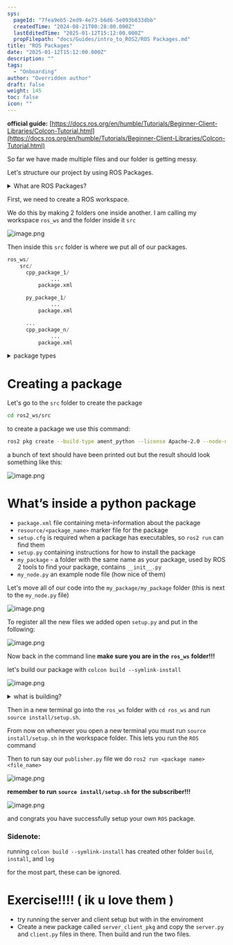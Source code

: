 ```yaml
---
sys:
  pageId: "7fea9eb5-2ed9-4e73-b6d6-5e093b833dbb"
  createdTime: "2024-08-21T00:28:00.000Z"
  lastEditedTime: "2025-01-12T15:12:00.000Z"
  propFilepath: "docs/Guides/intro_to_ROS2/ROS Packages.md"
title: "ROS Packages"
date: "2025-01-12T15:12:00.000Z"
description: ""
tags:
  - "Onboarding"
author: "Overridden author"
draft: false
weight: 145
toc: false
icon: ""
---
```


**official guide:** [https://docs.ros.org/en/humble/Tutorials/Beginner-Client-Libraries/Colcon-Tutorial.html](https://docs.ros.org/en/humble/Tutorials/Beginner-Client-Libraries/Colcon-Tutorial.html)

So far we have made multiple files and our folder is getting messy.

Let's structure our project by using ROS Packages.

<details>

<summary>What are ROS Packages?</summary>

ROS Packages are, as the name implies, packages of code that are highly sharable between ROS developers.

They consist of a folder, `package.xml` file, and source code

```python
      cpp_package_1/
		      ... imagine much code files here ..
          package.xml
```

</details>

First, we need to create a ROS workspace.

We do this by making 2 folders one inside another. I am calling my workspace `ros_ws` and the folder inside it `src`

![image.png](https://prod-files-secure.s3.us-west-2.amazonaws.com/d518164a-d88e-44d1-a4ee-3adb3bd8bce0/70706947-fd18-4537-a67b-e12946812d31/image.png?X-Amz-Algorithm=AWS4-HMAC-SHA256&X-Amz-Content-Sha256=UNSIGNED-PAYLOAD&X-Amz-Credential=ASIAZI2LB4663U7WQJB6%2F20250308%2Fus-west-2%2Fs3%2Faws4_request&X-Amz-Date=20250308T110128Z&X-Amz-Expires=3600&X-Amz-Security-Token=IQoJb3JpZ2luX2VjEBAaCXVzLXdlc3QtMiJHMEUCIQC0%2F4vOijLjco3vn9Ug4flI6kF40Bj19B4AvUvmbGOi3QIgTZEThyvkRYOeRodGeEvU9nJtxjt5t7MuPGZam2CT1gYq%2FwMIWBAAGgw2Mzc0MjMxODM4MDUiDPawBcYqi%2FebUs0OnSrcA0mDk%2F%2F8SxJZCnWbkUyDrupTzwhqgMVn7n66Pmf%2F00s3vNH9auX90gaQPTGMCoYYdeqRwqvuIPt3ke6X0OMoNRGnMBT05%2FmJLFXRjM9wEbmICjRhkSxLkK7eSW3tqb6dvq%2BHAdTC%2Bu8OjtmFQkQj7xTCsf%2BtcRysUbDJT%2BLvpUL1qgUpjvLIneoXIY6ppRzPlUA6mD9lTF4S5Vhv4sy0P%2FazXRAYPd6P26LpDZ%2BH8vQbUQONkljWhQT2OqKsCAL2r44BqSjp3olCmRWj3b%2BE%2Fu3vvzRviyPJUXnmcLR5aVvgHKNgVo5KFZg6CRkXcikEJU1SI%2Bs6Fuhu3wuIyXLpILPIOnt5zKMKpozO0rTLrl9IkHKXlLS1uNcdXIR8HZPBxF%2BumXnQXAN7Q2r8QVNU4tF32Va3aa7ai2MoGhghreInnR1lcKFCU2r8Zlra7oMiEhKUS8pAzTIjHjL1Po8IJwENbh2qDtcR8sm0ia506OQlf0551VHgwwMudW6RT2WveY9y9%2BwirygMeKiFtNneUM%2Fb3uXc5fnMYtM6flcBLP%2Brwb%2FzEvoqQCyIF6hoCfftTQJQ5GMZ%2BRmD9LViMtoGuKugeKvUxb%2F99R6zvSyAM6GhvcLjeyQUddvusS2aMJvgr74GOqUBtWsfBKhc5N2vhKFCLwFFutBLmPUT0wcRY3WtKQMVHSNBwUJ1Lv9q3MDsKo4HY08JQAeTo%2FwFKUozxyGXyveBS%2B4i9eeWlvJ925ejBU09vHyD84rNdpC616QKvGhmpTCYHiDbXy3blM%2FtcRfdLHnMXSHcbAvOouRCCzGees%2BTwUdzkvVFr%2B1RJt7LyDVCVcatA5itMZ3UVPndEt01bzNwqz6NHVke&X-Amz-Signature=f1d3a18545778e0c6a32e660dc386de086dbf0ceb34ecca2a2f2f40df9f4e288&X-Amz-SignedHeaders=host&x-id=GetObject)

Then inside this `src` folder is where we put all of our packages.

```python
ros_ws/
    src/
      cpp_package_1/
		      ...
          package.xml

      py_package_1/
		      ...
          package.xml

      ...
      cpp_package_n/
		      ...
          package.xml

```

<details>

<summary>package types</summary>

packages can be either `C++` or python.

the intern file structure is different for each but for this guide we will stick to creating python packages

</details>

# Creating a package

Let's go to the `src` folder to create the package

```bash
cd ros2_ws/src
```

to create a package we use this command:

```bash
ros2 pkg create --build-type ament_python --license Apache-2.0 --node-name my_node my_package
```

a bunch of text should have been printed out but the result should look something like this:

![image.png](https://prod-files-secure.s3.us-west-2.amazonaws.com/d518164a-d88e-44d1-a4ee-3adb3bd8bce0/e6cf1e3f-8512-4a3e-b131-079f800bf3e8/image.png?X-Amz-Algorithm=AWS4-HMAC-SHA256&X-Amz-Content-Sha256=UNSIGNED-PAYLOAD&X-Amz-Credential=ASIAZI2LB4663U7WQJB6%2F20250308%2Fus-west-2%2Fs3%2Faws4_request&X-Amz-Date=20250308T110129Z&X-Amz-Expires=3600&X-Amz-Security-Token=IQoJb3JpZ2luX2VjEBAaCXVzLXdlc3QtMiJHMEUCIQC0%2F4vOijLjco3vn9Ug4flI6kF40Bj19B4AvUvmbGOi3QIgTZEThyvkRYOeRodGeEvU9nJtxjt5t7MuPGZam2CT1gYq%2FwMIWBAAGgw2Mzc0MjMxODM4MDUiDPawBcYqi%2FebUs0OnSrcA0mDk%2F%2F8SxJZCnWbkUyDrupTzwhqgMVn7n66Pmf%2F00s3vNH9auX90gaQPTGMCoYYdeqRwqvuIPt3ke6X0OMoNRGnMBT05%2FmJLFXRjM9wEbmICjRhkSxLkK7eSW3tqb6dvq%2BHAdTC%2Bu8OjtmFQkQj7xTCsf%2BtcRysUbDJT%2BLvpUL1qgUpjvLIneoXIY6ppRzPlUA6mD9lTF4S5Vhv4sy0P%2FazXRAYPd6P26LpDZ%2BH8vQbUQONkljWhQT2OqKsCAL2r44BqSjp3olCmRWj3b%2BE%2Fu3vvzRviyPJUXnmcLR5aVvgHKNgVo5KFZg6CRkXcikEJU1SI%2Bs6Fuhu3wuIyXLpILPIOnt5zKMKpozO0rTLrl9IkHKXlLS1uNcdXIR8HZPBxF%2BumXnQXAN7Q2r8QVNU4tF32Va3aa7ai2MoGhghreInnR1lcKFCU2r8Zlra7oMiEhKUS8pAzTIjHjL1Po8IJwENbh2qDtcR8sm0ia506OQlf0551VHgwwMudW6RT2WveY9y9%2BwirygMeKiFtNneUM%2Fb3uXc5fnMYtM6flcBLP%2Brwb%2FzEvoqQCyIF6hoCfftTQJQ5GMZ%2BRmD9LViMtoGuKugeKvUxb%2F99R6zvSyAM6GhvcLjeyQUddvusS2aMJvgr74GOqUBtWsfBKhc5N2vhKFCLwFFutBLmPUT0wcRY3WtKQMVHSNBwUJ1Lv9q3MDsKo4HY08JQAeTo%2FwFKUozxyGXyveBS%2B4i9eeWlvJ925ejBU09vHyD84rNdpC616QKvGhmpTCYHiDbXy3blM%2FtcRfdLHnMXSHcbAvOouRCCzGees%2BTwUdzkvVFr%2B1RJt7LyDVCVcatA5itMZ3UVPndEt01bzNwqz6NHVke&X-Amz-Signature=d7295ee9878f25d8b6dc1c6d4715919192e1caed668f2a02a1cf156515e939d5&X-Amz-SignedHeaders=host&x-id=GetObject)

# What’s inside a python package

- `package.xml` file containing meta-information about the package
- `resource/<package_name>` marker file for the package
- `setup.cfg` is required when a package has executables, so `ros2 run` can find them
- `setup.py` containing instructions for how to install the package
- `my_package` - a folder with the same name as your package, used by ROS 2 tools to find your package, contains `__init__.py`
- `my_node.py` an example node file (how nice of them)

Let's move all of our code into the `my_package/my_package` folder (this is next to the `my_node.py` file)

![image.png](https://prod-files-secure.s3.us-west-2.amazonaws.com/d518164a-d88e-44d1-a4ee-3adb3bd8bce0/9ce58f11-0da9-4d3e-b86d-506a9685d378/image.png?X-Amz-Algorithm=AWS4-HMAC-SHA256&X-Amz-Content-Sha256=UNSIGNED-PAYLOAD&X-Amz-Credential=ASIAZI2LB4663U7WQJB6%2F20250308%2Fus-west-2%2Fs3%2Faws4_request&X-Amz-Date=20250308T110128Z&X-Amz-Expires=3600&X-Amz-Security-Token=IQoJb3JpZ2luX2VjEBAaCXVzLXdlc3QtMiJHMEUCIQC0%2F4vOijLjco3vn9Ug4flI6kF40Bj19B4AvUvmbGOi3QIgTZEThyvkRYOeRodGeEvU9nJtxjt5t7MuPGZam2CT1gYq%2FwMIWBAAGgw2Mzc0MjMxODM4MDUiDPawBcYqi%2FebUs0OnSrcA0mDk%2F%2F8SxJZCnWbkUyDrupTzwhqgMVn7n66Pmf%2F00s3vNH9auX90gaQPTGMCoYYdeqRwqvuIPt3ke6X0OMoNRGnMBT05%2FmJLFXRjM9wEbmICjRhkSxLkK7eSW3tqb6dvq%2BHAdTC%2Bu8OjtmFQkQj7xTCsf%2BtcRysUbDJT%2BLvpUL1qgUpjvLIneoXIY6ppRzPlUA6mD9lTF4S5Vhv4sy0P%2FazXRAYPd6P26LpDZ%2BH8vQbUQONkljWhQT2OqKsCAL2r44BqSjp3olCmRWj3b%2BE%2Fu3vvzRviyPJUXnmcLR5aVvgHKNgVo5KFZg6CRkXcikEJU1SI%2Bs6Fuhu3wuIyXLpILPIOnt5zKMKpozO0rTLrl9IkHKXlLS1uNcdXIR8HZPBxF%2BumXnQXAN7Q2r8QVNU4tF32Va3aa7ai2MoGhghreInnR1lcKFCU2r8Zlra7oMiEhKUS8pAzTIjHjL1Po8IJwENbh2qDtcR8sm0ia506OQlf0551VHgwwMudW6RT2WveY9y9%2BwirygMeKiFtNneUM%2Fb3uXc5fnMYtM6flcBLP%2Brwb%2FzEvoqQCyIF6hoCfftTQJQ5GMZ%2BRmD9LViMtoGuKugeKvUxb%2F99R6zvSyAM6GhvcLjeyQUddvusS2aMJvgr74GOqUBtWsfBKhc5N2vhKFCLwFFutBLmPUT0wcRY3WtKQMVHSNBwUJ1Lv9q3MDsKo4HY08JQAeTo%2FwFKUozxyGXyveBS%2B4i9eeWlvJ925ejBU09vHyD84rNdpC616QKvGhmpTCYHiDbXy3blM%2FtcRfdLHnMXSHcbAvOouRCCzGees%2BTwUdzkvVFr%2B1RJt7LyDVCVcatA5itMZ3UVPndEt01bzNwqz6NHVke&X-Amz-Signature=1f52887ce617bd4d51fa6f1c885548e473dbe763026eca34f8fdc829057fc590&X-Amz-SignedHeaders=host&x-id=GetObject)

To register all the new files we added open `setup.py` and put in the following:

![image.png](https://prod-files-secure.s3.us-west-2.amazonaws.com/d518164a-d88e-44d1-a4ee-3adb3bd8bce0/1cd7c262-4cae-4496-9d75-c178537d24a2/image.png?X-Amz-Algorithm=AWS4-HMAC-SHA256&X-Amz-Content-Sha256=UNSIGNED-PAYLOAD&X-Amz-Credential=ASIAZI2LB4663U7WQJB6%2F20250308%2Fus-west-2%2Fs3%2Faws4_request&X-Amz-Date=20250308T110128Z&X-Amz-Expires=3600&X-Amz-Security-Token=IQoJb3JpZ2luX2VjEBAaCXVzLXdlc3QtMiJHMEUCIQC0%2F4vOijLjco3vn9Ug4flI6kF40Bj19B4AvUvmbGOi3QIgTZEThyvkRYOeRodGeEvU9nJtxjt5t7MuPGZam2CT1gYq%2FwMIWBAAGgw2Mzc0MjMxODM4MDUiDPawBcYqi%2FebUs0OnSrcA0mDk%2F%2F8SxJZCnWbkUyDrupTzwhqgMVn7n66Pmf%2F00s3vNH9auX90gaQPTGMCoYYdeqRwqvuIPt3ke6X0OMoNRGnMBT05%2FmJLFXRjM9wEbmICjRhkSxLkK7eSW3tqb6dvq%2BHAdTC%2Bu8OjtmFQkQj7xTCsf%2BtcRysUbDJT%2BLvpUL1qgUpjvLIneoXIY6ppRzPlUA6mD9lTF4S5Vhv4sy0P%2FazXRAYPd6P26LpDZ%2BH8vQbUQONkljWhQT2OqKsCAL2r44BqSjp3olCmRWj3b%2BE%2Fu3vvzRviyPJUXnmcLR5aVvgHKNgVo5KFZg6CRkXcikEJU1SI%2Bs6Fuhu3wuIyXLpILPIOnt5zKMKpozO0rTLrl9IkHKXlLS1uNcdXIR8HZPBxF%2BumXnQXAN7Q2r8QVNU4tF32Va3aa7ai2MoGhghreInnR1lcKFCU2r8Zlra7oMiEhKUS8pAzTIjHjL1Po8IJwENbh2qDtcR8sm0ia506OQlf0551VHgwwMudW6RT2WveY9y9%2BwirygMeKiFtNneUM%2Fb3uXc5fnMYtM6flcBLP%2Brwb%2FzEvoqQCyIF6hoCfftTQJQ5GMZ%2BRmD9LViMtoGuKugeKvUxb%2F99R6zvSyAM6GhvcLjeyQUddvusS2aMJvgr74GOqUBtWsfBKhc5N2vhKFCLwFFutBLmPUT0wcRY3WtKQMVHSNBwUJ1Lv9q3MDsKo4HY08JQAeTo%2FwFKUozxyGXyveBS%2B4i9eeWlvJ925ejBU09vHyD84rNdpC616QKvGhmpTCYHiDbXy3blM%2FtcRfdLHnMXSHcbAvOouRCCzGees%2BTwUdzkvVFr%2B1RJt7LyDVCVcatA5itMZ3UVPndEt01bzNwqz6NHVke&X-Amz-Signature=c3139760d184b5273ef60111345811a4944babec2097d77d5d9e4acaae541093&X-Amz-SignedHeaders=host&x-id=GetObject)

Now back in the command line **make sure you are in the** **`ros_ws`** **folder!!!**

let's build our package with `colcon build --symlink-install`

![image.png](https://prod-files-secure.s3.us-west-2.amazonaws.com/d518164a-d88e-44d1-a4ee-3adb3bd8bce0/2f2a0d27-b173-48fd-b189-5f5c0ce65619/image.png?X-Amz-Algorithm=AWS4-HMAC-SHA256&X-Amz-Content-Sha256=UNSIGNED-PAYLOAD&X-Amz-Credential=ASIAZI2LB4663U7WQJB6%2F20250308%2Fus-west-2%2Fs3%2Faws4_request&X-Amz-Date=20250308T110128Z&X-Amz-Expires=3600&X-Amz-Security-Token=IQoJb3JpZ2luX2VjEBAaCXVzLXdlc3QtMiJHMEUCIQC0%2F4vOijLjco3vn9Ug4flI6kF40Bj19B4AvUvmbGOi3QIgTZEThyvkRYOeRodGeEvU9nJtxjt5t7MuPGZam2CT1gYq%2FwMIWBAAGgw2Mzc0MjMxODM4MDUiDPawBcYqi%2FebUs0OnSrcA0mDk%2F%2F8SxJZCnWbkUyDrupTzwhqgMVn7n66Pmf%2F00s3vNH9auX90gaQPTGMCoYYdeqRwqvuIPt3ke6X0OMoNRGnMBT05%2FmJLFXRjM9wEbmICjRhkSxLkK7eSW3tqb6dvq%2BHAdTC%2Bu8OjtmFQkQj7xTCsf%2BtcRysUbDJT%2BLvpUL1qgUpjvLIneoXIY6ppRzPlUA6mD9lTF4S5Vhv4sy0P%2FazXRAYPd6P26LpDZ%2BH8vQbUQONkljWhQT2OqKsCAL2r44BqSjp3olCmRWj3b%2BE%2Fu3vvzRviyPJUXnmcLR5aVvgHKNgVo5KFZg6CRkXcikEJU1SI%2Bs6Fuhu3wuIyXLpILPIOnt5zKMKpozO0rTLrl9IkHKXlLS1uNcdXIR8HZPBxF%2BumXnQXAN7Q2r8QVNU4tF32Va3aa7ai2MoGhghreInnR1lcKFCU2r8Zlra7oMiEhKUS8pAzTIjHjL1Po8IJwENbh2qDtcR8sm0ia506OQlf0551VHgwwMudW6RT2WveY9y9%2BwirygMeKiFtNneUM%2Fb3uXc5fnMYtM6flcBLP%2Brwb%2FzEvoqQCyIF6hoCfftTQJQ5GMZ%2BRmD9LViMtoGuKugeKvUxb%2F99R6zvSyAM6GhvcLjeyQUddvusS2aMJvgr74GOqUBtWsfBKhc5N2vhKFCLwFFutBLmPUT0wcRY3WtKQMVHSNBwUJ1Lv9q3MDsKo4HY08JQAeTo%2FwFKUozxyGXyveBS%2B4i9eeWlvJ925ejBU09vHyD84rNdpC616QKvGhmpTCYHiDbXy3blM%2FtcRfdLHnMXSHcbAvOouRCCzGees%2BTwUdzkvVFr%2B1RJt7LyDVCVcatA5itMZ3UVPndEt01bzNwqz6NHVke&X-Amz-Signature=b3536d41ce084096c6286c24a15fe1c7a0757c5e665dfdfcd5e58ea5c1b2b59b&X-Amz-SignedHeaders=host&x-id=GetObject)

<details>

<summary>what is building?</summary>

if you are a CS major at Rose-Hulman you will learn the answer to this in CSSE132

but TLDR; is it combines all the code files into one program that can be run easily 

</details>

Then in a new terminal go into the `ros_ws` folder with `cd ros_ws` and run `source install/setup.sh`. 

From now on whenever you open a new terminal you must run `source install/setup.sh` in the workspace folder. This lets you run the `ROS` command

Then to run say our `publisher.py` file we do `ros2 run <package name> <file_name>`

![image.png](https://prod-files-secure.s3.us-west-2.amazonaws.com/d518164a-d88e-44d1-a4ee-3adb3bd8bce0/4f4b1219-3a44-4632-aa0a-ce3471699f59/image.png?X-Amz-Algorithm=AWS4-HMAC-SHA256&X-Amz-Content-Sha256=UNSIGNED-PAYLOAD&X-Amz-Credential=ASIAZI2LB4663U7WQJB6%2F20250308%2Fus-west-2%2Fs3%2Faws4_request&X-Amz-Date=20250308T110129Z&X-Amz-Expires=3600&X-Amz-Security-Token=IQoJb3JpZ2luX2VjEBAaCXVzLXdlc3QtMiJHMEUCIQC0%2F4vOijLjco3vn9Ug4flI6kF40Bj19B4AvUvmbGOi3QIgTZEThyvkRYOeRodGeEvU9nJtxjt5t7MuPGZam2CT1gYq%2FwMIWBAAGgw2Mzc0MjMxODM4MDUiDPawBcYqi%2FebUs0OnSrcA0mDk%2F%2F8SxJZCnWbkUyDrupTzwhqgMVn7n66Pmf%2F00s3vNH9auX90gaQPTGMCoYYdeqRwqvuIPt3ke6X0OMoNRGnMBT05%2FmJLFXRjM9wEbmICjRhkSxLkK7eSW3tqb6dvq%2BHAdTC%2Bu8OjtmFQkQj7xTCsf%2BtcRysUbDJT%2BLvpUL1qgUpjvLIneoXIY6ppRzPlUA6mD9lTF4S5Vhv4sy0P%2FazXRAYPd6P26LpDZ%2BH8vQbUQONkljWhQT2OqKsCAL2r44BqSjp3olCmRWj3b%2BE%2Fu3vvzRviyPJUXnmcLR5aVvgHKNgVo5KFZg6CRkXcikEJU1SI%2Bs6Fuhu3wuIyXLpILPIOnt5zKMKpozO0rTLrl9IkHKXlLS1uNcdXIR8HZPBxF%2BumXnQXAN7Q2r8QVNU4tF32Va3aa7ai2MoGhghreInnR1lcKFCU2r8Zlra7oMiEhKUS8pAzTIjHjL1Po8IJwENbh2qDtcR8sm0ia506OQlf0551VHgwwMudW6RT2WveY9y9%2BwirygMeKiFtNneUM%2Fb3uXc5fnMYtM6flcBLP%2Brwb%2FzEvoqQCyIF6hoCfftTQJQ5GMZ%2BRmD9LViMtoGuKugeKvUxb%2F99R6zvSyAM6GhvcLjeyQUddvusS2aMJvgr74GOqUBtWsfBKhc5N2vhKFCLwFFutBLmPUT0wcRY3WtKQMVHSNBwUJ1Lv9q3MDsKo4HY08JQAeTo%2FwFKUozxyGXyveBS%2B4i9eeWlvJ925ejBU09vHyD84rNdpC616QKvGhmpTCYHiDbXy3blM%2FtcRfdLHnMXSHcbAvOouRCCzGees%2BTwUdzkvVFr%2B1RJt7LyDVCVcatA5itMZ3UVPndEt01bzNwqz6NHVke&X-Amz-Signature=9f9c67e33e051c7de8a2ce8dbaebcf23d97b8abb7f2782899f0e311a5d5e0d38&X-Amz-SignedHeaders=host&x-id=GetObject)

**remember to run** **`source install/setup.sh`** **for the subscriber!!!**

![image.png](https://prod-files-secure.s3.us-west-2.amazonaws.com/d518164a-d88e-44d1-a4ee-3adb3bd8bce0/02121119-dad4-49ec-8356-c956108b4243/image.png?X-Amz-Algorithm=AWS4-HMAC-SHA256&X-Amz-Content-Sha256=UNSIGNED-PAYLOAD&X-Amz-Credential=ASIAZI2LB4663U7WQJB6%2F20250308%2Fus-west-2%2Fs3%2Faws4_request&X-Amz-Date=20250308T110129Z&X-Amz-Expires=3600&X-Amz-Security-Token=IQoJb3JpZ2luX2VjEBAaCXVzLXdlc3QtMiJHMEUCIQC0%2F4vOijLjco3vn9Ug4flI6kF40Bj19B4AvUvmbGOi3QIgTZEThyvkRYOeRodGeEvU9nJtxjt5t7MuPGZam2CT1gYq%2FwMIWBAAGgw2Mzc0MjMxODM4MDUiDPawBcYqi%2FebUs0OnSrcA0mDk%2F%2F8SxJZCnWbkUyDrupTzwhqgMVn7n66Pmf%2F00s3vNH9auX90gaQPTGMCoYYdeqRwqvuIPt3ke6X0OMoNRGnMBT05%2FmJLFXRjM9wEbmICjRhkSxLkK7eSW3tqb6dvq%2BHAdTC%2Bu8OjtmFQkQj7xTCsf%2BtcRysUbDJT%2BLvpUL1qgUpjvLIneoXIY6ppRzPlUA6mD9lTF4S5Vhv4sy0P%2FazXRAYPd6P26LpDZ%2BH8vQbUQONkljWhQT2OqKsCAL2r44BqSjp3olCmRWj3b%2BE%2Fu3vvzRviyPJUXnmcLR5aVvgHKNgVo5KFZg6CRkXcikEJU1SI%2Bs6Fuhu3wuIyXLpILPIOnt5zKMKpozO0rTLrl9IkHKXlLS1uNcdXIR8HZPBxF%2BumXnQXAN7Q2r8QVNU4tF32Va3aa7ai2MoGhghreInnR1lcKFCU2r8Zlra7oMiEhKUS8pAzTIjHjL1Po8IJwENbh2qDtcR8sm0ia506OQlf0551VHgwwMudW6RT2WveY9y9%2BwirygMeKiFtNneUM%2Fb3uXc5fnMYtM6flcBLP%2Brwb%2FzEvoqQCyIF6hoCfftTQJQ5GMZ%2BRmD9LViMtoGuKugeKvUxb%2F99R6zvSyAM6GhvcLjeyQUddvusS2aMJvgr74GOqUBtWsfBKhc5N2vhKFCLwFFutBLmPUT0wcRY3WtKQMVHSNBwUJ1Lv9q3MDsKo4HY08JQAeTo%2FwFKUozxyGXyveBS%2B4i9eeWlvJ925ejBU09vHyD84rNdpC616QKvGhmpTCYHiDbXy3blM%2FtcRfdLHnMXSHcbAvOouRCCzGees%2BTwUdzkvVFr%2B1RJt7LyDVCVcatA5itMZ3UVPndEt01bzNwqz6NHVke&X-Amz-Signature=052624f4defae078e5506a006340157f3db5dc70eff2b8e9ee279203644c9622&X-Amz-SignedHeaders=host&x-id=GetObject)

and congrats you have successfully setup your own `ROS` package.

### Sidenote:

running `colcon build --symlink-install` has created other folder `build`, `install`, and `log`

for the most part, these can be ignored.

# Exercise!!!! ( ik u love them )

- try running the server and client setup but with in the enviroment
- Create a new package called `server_client_pkg` and copy the `server.py` and `client.py` files in there. Then build and run the two files.

